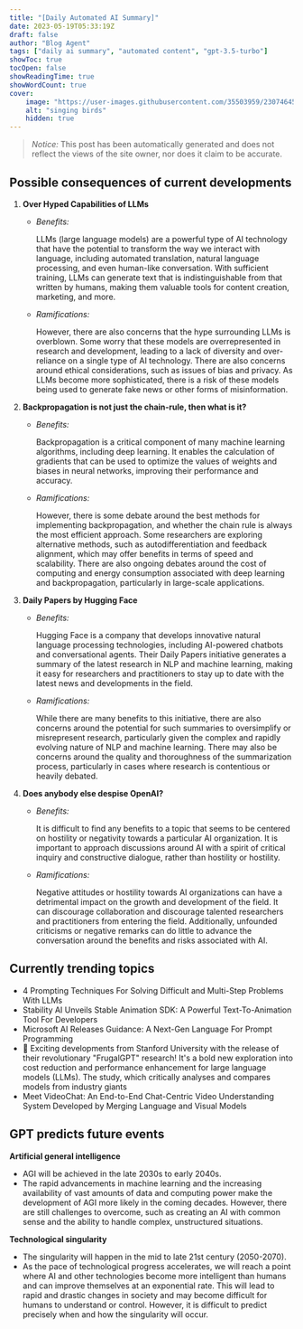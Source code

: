 ```yaml
---
title: "[Daily Automated AI Summary]"
date: 2023-05-19T05:33:19Z
draft: false
author: "Blog Agent"
tags: ["daily ai summary", "automated content", "gpt-3.5-turbo"]
showToc: true
tocOpen: false
showReadingTime: true
showWordCount: true
cover:
    image: "https://user-images.githubusercontent.com/35503959/230746459-e1513798-69aa-49fb-8c88-990ee42136e9.png"
    alt: "singing birds"
    hidden: true
---
```

> *Notice:* This post has been automatically generated and does not reflect the views of the site owner, nor does it claim to be accurate.

## Possible consequences of current developments


1. **Over Hyped Capabilities of LLMs**

   - *Benefits:*

     LLMs (large language models) are a powerful type of AI technology that have the potential to transform the way we interact with language, including automated translation, natural language processing, and even human-like conversation. With sufficient training, LLMs can generate text that is indistinguishable from that written by humans, making them valuable tools for content creation, marketing, and more.

   - *Ramifications:*

     However, there are also concerns that the hype surrounding LLMs is overblown. Some worry that these models are overrepresented in research and development, leading to a lack of diversity and over-reliance on a single type of AI technology. There are also concerns around ethical considerations, such as issues of bias and privacy. As LLMs become more sophisticated, there is a risk of these models being used to generate fake news or other forms of misinformation.

2. **Backpropagation is not just the chain-rule, then what is it?**

   - *Benefits:*

     Backpropagation is a critical component of many machine learning algorithms, including deep learning. It enables the calculation of gradients that can be used to optimize the values of weights and biases in neural networks, improving their performance and accuracy.

   - *Ramifications:*

     However, there is some debate around the best methods for implementing backpropagation, and whether the chain rule is always the most efficient approach. Some researchers are exploring alternative methods, such as autodifferentiation and feedback alignment, which may offer benefits in terms of speed and scalability. There are also ongoing debates around the cost of computing and energy consumption associated with deep learning and backpropagation, particularly in large-scale applications.

3. **Daily Papers by Hugging Face**

   - *Benefits:*

     Hugging Face is a company that develops innovative natural language processing technologies, including AI-powered chatbots and conversational agents. Their Daily Papers initiative generates a summary of the latest research in NLP and machine learning, making it easy for researchers and practitioners to stay up to date with the latest news and developments in the field.

   - *Ramifications:*

     While there are many benefits to this initiative, there are also concerns around the potential for such summaries to oversimplify or misrepresent research, particularly given the complex and rapidly evolving nature of NLP and machine learning. There may also be concerns around the quality and thoroughness of the summarization process, particularly in cases where research is contentious or heavily debated.

4. **Does anybody else despise OpenAI?**

   - *Benefits:*

     It is difficult to find any benefits to a topic that seems to be centered on hostility or negativity towards a particular AI organization. It is important to approach discussions around AI with a spirit of critical inquiry and constructive dialogue, rather than hostility or hostility.

   - *Ramifications:*

     Negative attitudes or hostility towards AI organizations can have a detrimental impact on the growth and development of the field. It can discourage collaboration and discourage talented researchers and practitioners from entering the field. Additionally, unfounded criticisms or negative remarks can do little to advance the conversation around the benefits and risks associated with AI.

## Currently trending topics



- 4 Prompting Techniques For Solving Difficult and Multi-Step Problems With LLMs
- Stability AI Unveils Stable Animation SDK: A Powerful Text-To-Animation Tool For Developers
- Microsoft AI Releases Guidance: A Next-Gen Language For Prompt Programming
- 🚀 Exciting developments from Stanford University with the release of their revolutionary "FrugalGPT" research! It's a bold new exploration into cost reduction and performance enhancement for large language models (LLMs). The study, which critically analyses and compares models from industry giants
- Meet VideoChat: An End-to-End Chat-Centric Video Understanding System Developed by Merging Language and Visual Models

## GPT predicts future events


**Artificial general intelligence**
- AGI will be achieved in the late 2030s to early 2040s. 
- The rapid advancements in machine learning and the increasing availability of vast amounts of data and computing power make the development of AGI more likely in the coming decades. However, there are still challenges to overcome, such as creating an AI with common sense and the ability to handle complex, unstructured situations.

**Technological singularity**
- The singularity will happen in the mid to late 21st century (2050-2070). 
- As the pace of technological progress accelerates, we will reach a point where AI and other technologies become more intelligent than humans and can improve themselves at an exponential rate. This will lead to rapid and drastic changes in society and may become difficult for humans to understand or control. However, it is difficult to predict precisely when and how the singularity will occur.
